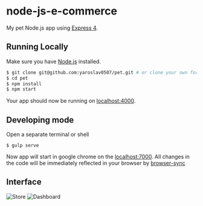 # node-js-e-commerce

My pet Node.js app using [Express 4](http://expressjs.com/).

## Running Locally

Make sure you have [Node.js](http://nodejs.org/) installed.

```sh
$ git clone git@github.com:yaroslav0507/pet.git # or clone your own fork
$ cd pet
$ npm install
$ npm start
```

Your app should now be running on [localhost:4000](http://localhost:4000/).

## Developing mode

Open a separate terminal or shell
```
$ gulp serve

```
Now app will start in google chrome on the [localhost:7000](http://localhost:7000/).
All changes in the code will be immediately reflected in your browser by [browser-sync](http://browsersync.io/)

## Interface

![Store](https://www.dropbox.com/s/ptouaxtgml4rw59/pet_front.png?dl=1)
![Dashboard](https://www.dropbox.com/s/ptouaxtgml4rw59/pet_back.png?dl=1)
